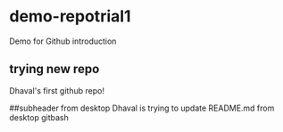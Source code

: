 # demo-repotrial1
Demo for Github introduction

## trying new repo
Dhaval's first github repo!

##subheader from desktop
Dhaval is trying to update README.md from desktop gitbash

